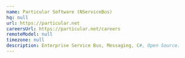 ```yaml
---
name: Particular Software (NServiceBus)
hq: null
url: https://particular.net
careersUrl: https://particular.net/careers
remoteModel: null
timezone: null
description: Enterprise Service Bus, Messaging, C#, Open Source.
---
```

